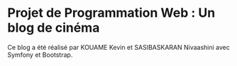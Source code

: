 Projet de Programmation Web : Un blog de cinéma
==========

Ce blog a été réalisé par KOUAME Kevin et SASIBASKARAN Nivaashini avec Symfony et Bootstrap.
